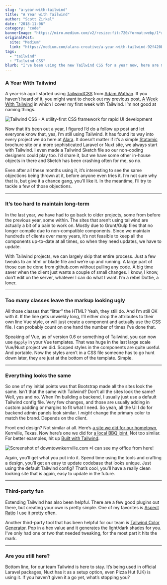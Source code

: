 ```yaml
---
slug: "a-year-with-tailwind"
title: "A Year with Tailwind"
author: "Scott Zirkel"
date: "2018-11-06"
category: "code"
bannerImage: "https://miro.medium.com/v2/resize:fit:720/format:webp/1*xAFAiAxqZVrOVLBTo9tf6w.jpeg"
originalPost:
  site: "Medium"
  link: "https://medium.com/alara-creative/a-year-with-tailwind-92f420b2f8b9"
tags:
  - "tailwind"
  - "Tailwind CSS"
blurb: "I've been using the new Tailwind CSS for a year now, here are my impressions."
---
```


### A Year With Tailwind

A year-ish ago I started using [TailwindCSS](https://tailwindcss.com) from [Adam Wathan](https://twitter.com/adamwathan/). If you haven’t heard of it, you might want to check out my previous post, [A Week With Tailwind](https://codeburst.io/a-week-with-tailwind-b5a5970b4093) in which I cover my first week with Tailwind. I’m not good at naming things.

![Tailwind CSS - A utility-first CSS framework for rapid UI development](/articles/tailwind-css.webp)

Now that it’s been out a year, I figured I’d do a follow up post and let everyone know that, yes, I’m still using Tailwind. It has found its way into every project we do here at [Alara](https://alaracreative.com). It doesn’t matter if it’s a simple [Statamic](https://statamic.com) brochure site or a more sophisticated Laravel or Nuxt site, we always start with Tailwind. I even made a Tailwind Sketch file so our non-coding designers could play too. I’d share it, but we have some other in-house objects in there and Sketch has been crashing often for me, so no.

Even after all these months using it, it’s interesting to see the same objections being thrown at it, before anyone even tries it. I’m not sure why that is, but give it a chance gang, you’ll like it. In the meantime, I’ll try to tackle a few of those objections.

---

### It’s too hard to maintain long-term

In the last year, we have had to go back to older projects, some from before the previous year, some within. The sites that aren’t using tailwind are actually a bit of a pain to work on. Mostly due to Grunt/Gulp files that no longer compile due to non-compatible components. Since we maintain hundreds of clients over many years, it’s not feasible to keep all the components up-to-date at all times, so when they need updates, we have to update.

With Tailwind projects, we can largely skip that entire process. Just a few tweaks to an html or blade file and we’re up and running. A large part of those can be done from github.com without pulling any code. A big time saver when the client just wants a couple of small changes. I know, I know, don’t edit on the server, whatever I can do what I want. I’m a rebel Dottie, a loner.

---

### Too many classes leave the markup looking ugly

All those classes that “litter” the HTML? Yeah, they still do. And I’m still OK with it. If the line gets unwieldy long, I’ll either drop the attributes to their own line Vue style, or will just create a component and actually use the CSS file. I can probably count on one hand the number of times I’ve done that.

Speaking of Vue, as of version 0.6 or something of Tailwind, you can now use `@apply` in your Vue templates. That was huge in the last large scale Vue/Nuxt project we did. Scoped styles in the components are quite useful. And portable. Now the styles aren’t in a CSS file someone has to go hunt down later, they are just at the bottom of the template. Simple.

---

### Everything looks the same

So one of my initial points was that Bootstrap made all the sites look the same. Isn’t that the same with Tailwind? Don’t all the sites look the same? Well, yes and no. When I’m building a backend, I usually just use a default Tailwind config file. Very few changes, and those are usually adding in custom padding or margins to fit what I need. So yeah, all the UI I do for backend admin panels look similar. I _might_ change the primary color to match the brand. Depends on the client.

Front end design? Not similar at all. Here’s [a site we did for our hometown](https://downtownkerrville.com), Kerrville, Texas. Now here’s one we did for [a local BBQ joint.](https://billsbbq.net/) Not too similar. For better examples, hit up [Built with Tailwind](http://builtwithtailwind.com/).

![Screenshot of downtownkerrville.com](/articles/downtown-kerrville.webp)
*I can see my office from here!

Again, you’ll get what you put into it. Spend time using the tools and crafting a design, you’ll get an easy to update codebase that looks unique. Just using the default Tailwind config? That’s cool, you’ll have a really clean looking site that is again, easy to update in the future.

---

### Third-party fun

Extending Tailwind has also been helpful. There are a few good plugins out there, but creating your own is pretty simple. One of my favorites is [Aspect Ratio](https://github.com/webdna/tailwindcss-aspect-ratio) I use it pretty often.

Another third-party tool that has been helpful for our team is [Tailwind Color Generator](https://javisperez.github.io/tailwindcolorshades/). Pop in a hex value and it generates the light/dark shades for you. I’ve only had one or two that needed tweaking, for the most part it hits the mark.

---

### Are you still here?

Bottom line, for our team Tailwind is here to stay. It’s being used in official Laravel packages, Nuxt has it as a setup option, even Pizza Hut (UK) is using it. If you haven’t given it a go yet, what’s stopping you?
